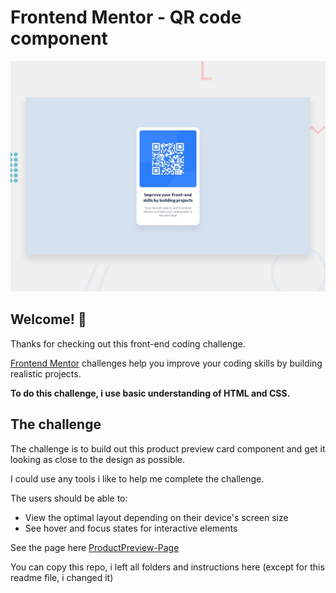 # Frontend Mentor - QR code component

![Design preview for the QR code component coding challenge](./design/desktop-preview.jpg)

## Welcome! 👋

Thanks for checking out this front-end coding challenge.

[Frontend Mentor](https://www.frontendmentor.io) challenges help you improve your coding skills by building realistic projects.

**To do this challenge, i use basic understanding of HTML and CSS.**

## The challenge

The challenge is to build out this product preview card component and get it looking as close to the design as possible.

I could use any tools i like to help me complete the challenge.

The users should be able to:

- View the optimal layout depending on their device's screen size
- See hover and focus states for interactive elements

See the page here [ProductPreview-Page](https://jvolfe-qrcode-component.netlify.app/)

You can copy this repo, i left all folders and instructions here (except for this readme file, i changed it)
